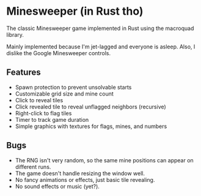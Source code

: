 # Minesweeper (in Rust tho)

The classic Minesweeper game implemented in Rust using the macroquad library.

Mainly implemented because I'm jet-lagged and everyone is asleep. Also, I dislike the 
Google Minesweeper controls. 

## Features
- Spawn protection to prevent unsolvable starts
- Customizable grid size and mine count
- Click to reveal tiles
- Click revealed tile to reveal unflagged neighbors (recursive)
- Right-click to flag tiles
- Timer to track game duration
- Simple graphics with textures for flags, mines, and numbers

## Bugs
- The RNG isn't very random, so the same mine positions can appear on different runs.
- The game doesn't handle resizing the window well.
- No fancy animations or effects, just basic tile revealing.
- No sound effects or music (yet?).
